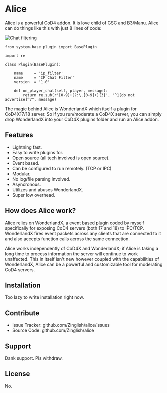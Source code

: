 Alice
=====

Alice is a powerful CoD4 addon. It is love child of GSC and B3/Manu. Alice can do things like this with just 8 lines of code:

![Chat filtering](http://i.imgur.com/U4IjUAg.gif)

```
from system.base_plugin import BasePlugin

import re

class Plugin(BasePlugin):

	name     = 'ip_filter'
	name     = 'IP Chat Filter'
	version  = '1.0'

	def on_player_chat(self, player, message):
		return re.sub(r'[0-9]+(?:\.[0-9]+){3}', "^1[do not advertise]^7", message)
```

The magic behind Alice is WonderlandX which itself
a plugin for CoD4X17/18 server. So if you run/moderate a CoD4X server, you can simply drop WonderlandX into your CoD4X plugins folder and run an Alice addon.

Features
--------

- Lightning fast.
- Easy to write plugins for.
- Open source (all tech involved is open source).
- Event based.
- Can be configured to run remotely. (TCP or IPC)
- Modular.
- No log/file parsing involved.
- Asyncronous.
- Utilizes and abuses WonderlandX.
- Super low overhead.

How does Alice work?
--------------------

Alice relies on WonderlandX, a event based plugin coded by myself specifically for exposing CoD4 servers (both 17 and 18) to IPC/TCP. WonderlandX fires event packets across any clients that are connected to it and also accepts function calls across the same connection.

Alice works independently of CoD4X and WonderlandX; if Alice is taking a long time to process information the server will continue to work unaffected. This in itself isn't new however coupled with the capabilities of WonderlandX, Alice can be a powerful and customizable tool for moderating CoD4 servers.

Installation
------------

Too lazy to write installation right now.

Contribute
----------

- Issue Tracker: github.com/Zinglish/alice/issues
- Source Code: github.com/Zinglish/alice

Support
-------

Dank support. Pls withdraw.

License
-------

No.